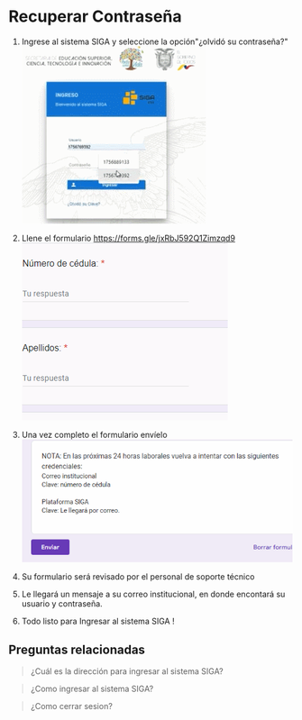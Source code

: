 
# **Recuperar Contraseña**


1. Ingrese al sistema SIGA 
y seleccione la opción"¿olvidó su contraseña?"
![Gif01](GIFRC1.gif)

2. Llene el formulario https://forms.gle/jxRbJ592Q1Zimzqd9 
![Gif01](GIFRC2.gif)

3. Una vez completo el formulario envíelo
![Gif01](GIFRC3.gif)

4. Su formulario será revisado por el personal de soporte técnico 

5.  Le llegará un mensaje a su correo institucional,  en donde encontará su usuario y contraseña.


6. Todo listo para Ingresar al sistema SIGA !

## **Preguntas relacionadas** 

> ¿Cuál es la dirección para ingresar al sistema SIGA?

> ¿Como ingresar al sistema SIGA?

> ¿Como cerrar sesion? 
